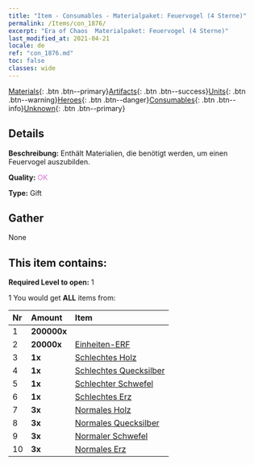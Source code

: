 ```yaml
---
title: "Item - Consumables - Materialpaket: Feuervogel (4 Sterne)"
permalink: /Items/con_1876/
excerpt: "Era of Chaos  Materialpaket: Feuervogel (4 Sterne)"
last_modified_at: 2021-04-21
locale: de
ref: "con_1876.md"
toc: false
classes: wide
---
```

 [Materials](/de/Items/){: .btn .btn--primary}[Artifacts](/de/Items/Artifacts/){: .btn .btn--success}[Units](/de/Items/Units/){: .btn .btn--warning}[Heroes](/de/Items/Heroes/){: .btn .btn--danger}[Consumables](/de/Items/Consumables/){: .btn .btn--info}[Unknown](/de/Items/Unknown/){: .btn .btn--primary}

## Details
 **Beschreibung:** Enthält Materialien, die benötigt werden, um einen Feuervogel auszubilden.

 **Quality:** <span style="color: #DA70D6">OK</span>

 **Type:** Gift

## Gather

  None

## This item contains:

 **Required Level to open:** 1

 1 You would get **ALL** items  from:

  | Nr | Amount |     Item    |
  |:---|:-------|:------------|
  | 1 |  **200000x** | <i class="fas fa-coins"/> |  | 
  | 2 |  **20000x** | [Einheiten-ERF](/de/Items/con_902/) |  | 
  | 3 |  **1x** | [Schlechtes Holz](/de/Items/mat_1/) |  | 
  | 4 |  **1x** | [Schlechtes Quecksilber](/de/Items/mat_2/) |  | 
  | 5 |  **1x** | [Schlechter Schwefel](/de/Items/mat_3/) |  | 
  | 6 |  **1x** | [Schlechtes Erz](/de/Items/mat_1/) |  | 
  | 7 |  **3x** | [Normales Holz](/de/Items/mat_7/) |  | 
  | 8 |  **3x** | [Normales Quecksilber](/de/Items/mat_8/) |  | 
  | 9 |  **3x** | [Normaler Schwefel](/de/Items/mat_9/) |  | 
  | 10 |  **3x** | [Normales Erz](/de/Items/mat_6/) |  | 
